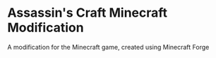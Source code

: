 # Assassin's Craft Minecraft Modification

A modification for the Minecraft game, created using Minecraft Forge
